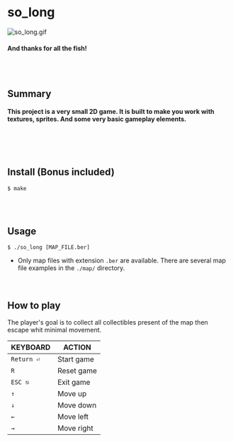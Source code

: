 # so_long
![so_long.gif](./so_long.gif)
#### And thanks for all the fish!
<br/><br/>

## Summary
#### This project is a very small 2D game. It is built to make you work with textures, sprites. And some very basic gameplay elements.
<br/><br/><br/>

## Install (Bonus included)
	$ make
<br/><br/>

## Usage
	$ ./so_long [MAP_FILE.ber]
+ Only map files with extension `.ber` are available. There are several map file examples in the `./map/`  directory.
<br/><br/><br/>

## How to play
The player's goal is to collect all collectibles present of the map then escape whit minimal movement.

| KEYBOARD   | ACTION     |
| ---------- | ---------- |
| `Return ⏎` | Start game |
| `R`        | Reset game |
| `ESC ⎋`    | Exit game  |
| `↑`        | Move up    |
| `↓`        | Move down  |
| `←`        | Move left  |
| `→`        | Move right |

